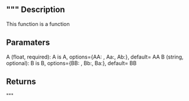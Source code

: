 """
Description
-----------
This function is a function

Paramaters
-----------
A (float, required): A is A, options={AA: , Aa:, Ab:}, default= AA
B (string, optional): B is B, options={BB: , Bb:, Ba:}, default= BB


Returns
-----------



"""
